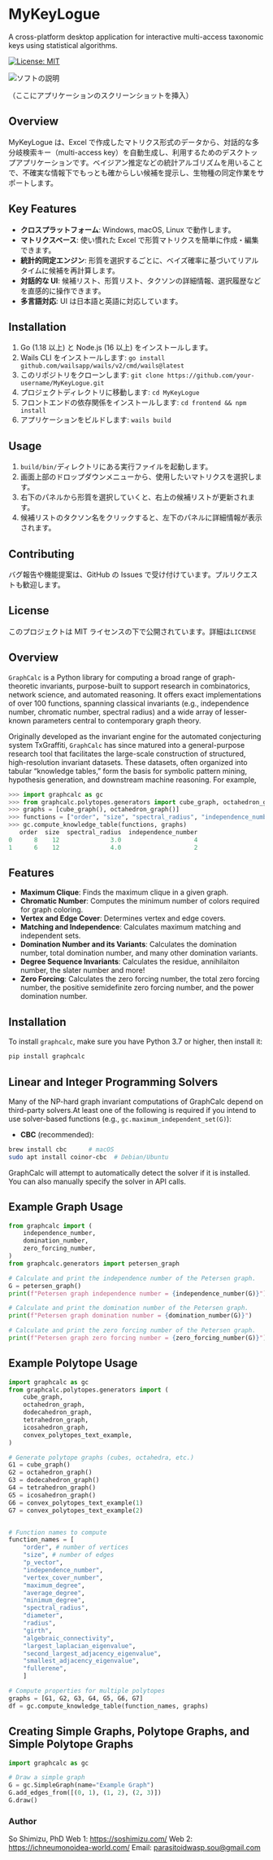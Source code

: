 # MyKeyLogue

A cross-platform desktop application for interactive multi-access taxonomic keys using statistical algorithms.

[![License: MIT](https://img.shields.io/badge/License-MIT-yellow.svg)](https://opensource.org/licenses/MIT)

![ソフトの説明](readme_images/sample.png)

（ここにアプリケーションのスクリーンショットを挿入）

## Overview

MyKeyLogue は、Excel で作成したマトリクス形式のデータから、対話的な多分岐検索キー（multi-access key）を自動生成し、利用するためのデスクトップアプリケーションです。ベイジアン推定などの統計アルゴリズムを用いることで、不確実な情報下でもっとも確からしい候補を提示し、生物種の同定作業をサポートします。

## Key Features

- **クロスプラットフォーム**: Windows, macOS, Linux で動作します。
- **マトリクスベース**: 使い慣れた Excel で形質マトリクスを簡単に作成・編集できます。
- **統計的同定エンジン**: 形質を選択するごとに、ベイズ確率に基づいてリアルタイムに候補を再計算します。
- **対話的な UI**: 候補リスト、形質リスト、タクソンの詳細情報、選択履歴などを直感的に操作できます。
- **多言語対応**: UI は日本語と英語に対応しています。

## Installation

1.  Go (1.18 以上) と Node.js (16 以上) をインストールします。
2.  Wails CLI をインストールします: `go install github.com/wailsapp/wails/v2/cmd/wails@latest`
3.  このリポジトリをクローンします: `git clone https://github.com/your-username/MyKeyLogue.git`
4.  プロジェクトディレクトリに移動します: `cd MyKeyLogue`
5.  フロントエンドの依存関係をインストールします: `cd frontend && npm install`
6.  アプリケーションをビルドします: `wails build`

## Usage

1.  `build/bin/`ディレクトリにある実行ファイルを起動します。
2.  画面上部のドロップダウンメニューから、使用したいマトリクスを選択します。
3.  右下のパネルから形質を選択していくと、右上の候補リストが更新されます。
4.  候補リストのタクソン名をクリックすると、左下のパネルに詳細情報が表示されます。

## Contributing

バグ報告や機能提案は、GitHub の Issues で受け付けています。プルリクエストも歓迎します。

## License

このプロジェクトは MIT ライセンスの下で公開されています。詳細は`LICENSE`

## Overview

`GraphCalc` is a Python library for computing a broad range of graph-theoretic invariants, purpose-built to support research in combinatorics, network science, and automated reasoning. It offers exact implementations of over 100 functions, spanning classical invariants (e.g., independence number, chromatic number, spectral radius) and a wide array of lesser-known parameters central to contemporary graph theory.

Originally developed as the invariant engine for the automated conjecturing system TxGraffiti, `GraphCalc` has since matured into a general-purpose research tool that facilitates the large-scale construction of structured, high-resolution invariant datasets. These datasets, often organized into tabular “knowledge tables,” form the basis for symbolic pattern mining, hypothesis generation, and downstream machine reasoning. For example,

```python
>>> import graphcalc as gc
>>> from graphcalc.polytopes.generators import cube_graph, octahedron_graph
>>> graphs = [cube_graph(), octahedron_graph()]
>>> functions = ["order", "size", "spectral_radius", "independence_number"]
>>> gc.compute_knowledge_table(functions, graphs)
   order  size  spectral_radius  independence_number
0      8    12              3.0                    4
1      6    12              4.0                    2
```

## Features

- **Maximum Clique**: Finds the maximum clique in a given graph.
- **Chromatic Number**: Computes the minimum number of colors required for graph coloring.
- **Vertex and Edge Cover**: Determines vertex and edge covers.
- **Matching and Independence**: Calculates maximum matching and independent sets.
- **Domination Number and its Variants**: Calculates the domination number, total domination number, and many other domination variants.
- **Degree Sequence Invariants**: Calculates the residue, annihilaiton number, the slater number and more!
- **Zero Forcing**: Calculates the zero forcing number, the total zero forcing number, the positive semidefinite zero forcing number, and the power domination number.

## Installation

To install `graphcalc`, make sure you have Python 3.7 or higher, then install it:

```bash
pip install graphcalc
```

## Linear and Integer Programming Solvers

Many of the NP-hard graph invariant computations of GraphCalc depend on third-party solvers.At least one of the following is required if you intend to use solver-based functions (e.g., `gc.maximum_independent_set(G)`):

- **CBC** (recommended):

```bash
brew install cbc      # macOS
sudo apt install coinor-cbc  # Debian/Ubuntu
```

GraphCalc will attempt to automatically detect the solver if it is installed. You can also manually specify the solver in API calls.

## Example Graph Usage

```python
from graphcalc import (
    independence_number,
    domination_number,
    zero_forcing_number,
)
from graphcalc.generators import petersen_graph

# Calculate and print the independence number of the Petersen graph.
G = petersen_graph()
print(f"Petersen graph independence number = {independence_number(G)}")

# Calculate and print the domination number of the Petersen graph.
print(f"Petersen graph domination number = {domination_number(G)}")

# Calculate and print the zero forcing number of the Petersen graph.
print(f"Petersen graph zero forcing number = {zero_forcing_number(G)}")
```

## Example Polytope Usage

```python
import graphcalc as gc
from graphcalc.polytopes.generators import (
    cube_graph,
    octahedron_graph,
    dodecahedron_graph,
    tetrahedron_graph,
    icosahedron_graph,
    convex_polytopes_text_example,
)

# Generate polytope graphs (cubes, octahedra, etc.)
G1 = cube_graph()
G2 = octahedron_graph()
G3 = dodecahedron_graph()
G4 = tetrahedron_graph()
G5 = icosahedron_graph()
G6 = convex_polytopes_text_example(1)
G7 = convex_polytopes_text_example(2)


# Function names to compute
function_names = [
    "order", # number of vertices
    "size", # number of edges
    "p_vector",
    "independence_number",
    "vertex_cover_number",
    "maximum_degree",
    "average_degree",
    "minimum_degree",
    "spectral_radius",
    "diameter",
    "radius",
    "girth",
    "algebraic_connectivity",
    "largest_laplacian_eigenvalue",
    "second_largest_adjacency_eigenvalue",
    "smallest_adjacency_eigenvalue",
    "fullerene",
    ]

# Compute properties for multiple polytopes
graphs = [G1, G2, G3, G4, G5, G6, G7]
df = gc.compute_knowledge_table(function_names, graphs)
```

## Creating Simple Graphs, Polytope Graphs, and Simple Polytope Graphs

```python
import graphcalc as gc

# Draw a simple graph
G = gc.SimpleGraph(name="Example Graph")
G.add_edges_from([(0, 1), (1, 2), (2, 3)])
G.draw()
```

### Author

So Shimizu, PhD
Web 1: <https://soshimizu.com/>
Web 2: <https://ichneumonoidea-world.com/>
Email: <parasitoidwasp.sou@gmail.com>
